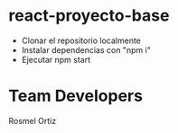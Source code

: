 # react-proyecto-base

- Clonar el repositorio localmente
- Instalar dependencias con "npm i"
- Ejecutar npm start

# Team Developers

Rosmel Ortiz
